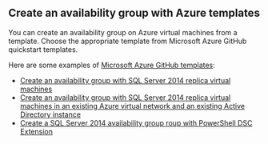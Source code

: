 ## Create an availability group with Azure templates

You can create an availability group on Azure virtual machines from a template. Choose the appropriate template from Microsoft Azure GitHub quickstart templates. 

Here are some examples of [Microsoft Azure GitHub templates](http://github.com/Azure/azure-quickstart-templates):

-	[Create an availability group with SQL Server 2014 replica virtual machines](http://github.com/Azure/azure-quickstart-templates/tree/master/sqlvm-alwayson-cluster) 
-	[Create an availability group with SQL Server 2014 replica virtual machines in an existing Azure virtual network and an existing Active Directory instance](http://github.com/Azure/azure-quickstart-templates/tree/master/sql-server-2014-alwayson-existing-vnet-and-ad)
-	[Create a SQL Server 2014 availability group roup with PowerShell DSC Extension](http://github.com/Azure/azure-quickstart-templates/tree/master/sql-server-2014-alwayson-dsc)

